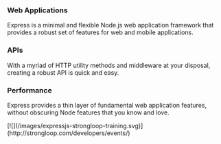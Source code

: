 <div id="web-applications">
  <h3>Web Applications</h3>

  Express is a minimal and flexible Node.js web application framework that provides
  a robust set of features for web and mobile applications.

</div>

<div id="apis">
  <h3>APIs</h3>

  With a myriad of HTTP utility methods and middleware at your
  disposal, creating a robust API is quick and easy.

</div>

<div id="performance">
  <h3>Performance</h3>

  Express provides a thin layer of fundamental web application features, without obscuring
  Node features that you know and love.

</div>

<div id="sponsorship">
  [![](/images/expressjs-strongloop-training.svg)](http://strongloop.com/developers/events/)
</div>
